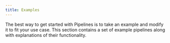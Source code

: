 ```yaml
---
title: Examples
---
```


The best way to get started with Pipelines is to take an example and modify it
to fit your use case. This section contains a set of example pipelines along
with explanations of their functionality.

